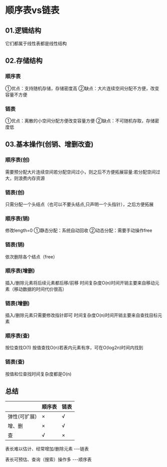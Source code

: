 # 顺序表vs链表
## 01.逻辑结构
它们都属于线性表都是线性结构
## 02.存储结构
### 顺序表
①优点：支持随机存储，存储密度高
②缺点：大片连续空间分配不方便，改变容量不方便
### 链表
①优点：离散的小空间分配方便改变容量方便
②缺点：不可随机存取，存储密度低
## 03.基本操作(创销、增删改查)
### 顺序表(创)
需要预分配大片连续空间若分配空间过小，则之后不方便拓展容量:若分配空间过大，则浪费内存资源
### 链表(创)
只需分配一个头结点（也可以不要头结点,只声明一个头指针），之后方便拓展
### 顺序表(销)
修改length=0
①静态分配：系统自动回收
②动态分配：需要手动操作free
### 链表(销)
依次删除各个结点（free）
### 顺序表(增删)
插入/删除元素将后续元素都后移/前移
时间复杂度O(n)时间开销主要来自移动元素（移动数据的时间代价很高）
### 链表(增删)
插入/删除元素只需要修改指针即可
时间复杂度O(n)时间开销主要来自查找目标元素
### 顺序表(查)
按位查找O(1)
按值查找O(n)若表内元素有序，可在O(log2n)时间内找到
### 链表(查)
按值和位查找时间复杂度都是O(n)
## 总结
| |  顺序表   | 链表  |
|  ----  | ----  | ---- |
|弹性(可扩展) | ×  | √ |
| 增、删|×  | √ |
| 查 |√  | × |

表长难以估计、经常增加/删除元素 ---链表

表长可预估、查询（搜索）操作多 ---顺序表